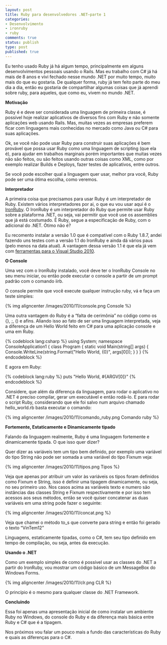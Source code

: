 ```yaml
---
layout: post
title: Ruby para desenvolvedores .NET–parte 1
categories:
- Desenvolvimento
- ironruby
- ruby
comments: true
status: publish
type: post
published: true
---
```

<p>Eu tenho usado Ruby já há algum tempo, principalmente em alguns desenvolvimentos pessoais usando o Rails. Mas eu trabalho com C# já há mais de 8 anos e vivi fechado nesse mundo .NET por muito tempo, muito mais do que eu gostaria. De qualquer forma, ruby já tem feito parte do meu dia a dia, então eu gostaria de compartilhar algumas coisas que já aprendi sobre ruby, para aqueles, que como eu, vivem no mundo .NET.</p>  <p><strong>Motivação</strong></p>  <p>Ruby é e deve ser considerada uma linguagem de primeira classe, é possível hoje realizar aplicativos de diversos fins com Ruby e não somente aplicações web usando Rails. Mas, muitas vezes as empresas preferem ficar com linguagens mais conhecidas no mercado como Java ou C# para suas aplicações.</p>  <p>Ok, se você não pode usar Ruby para construir suas aplicações é bem provável que possa usar Ruby como uma linguagem de scripting (que ela é), para ajudar em trabalhos marginais porém importantes que muitas vezes não são feitos, ou são feitos usando outras coisas como XML, como por exemplo realizar Builds e Deploys, fazer testes de aplicativos, entre outros.</p>  <p>Se você pode escolher qual a linguagem quer usar, melhor pra você, Ruby pode ser uma ótima escolha, como veremos.</p>  <p><strong>Interpretador</strong></p>  <p>A primeira coisa que precisamos para usar Ruby é um interpretador de Ruby. Existem vários interpretadores por ai, o que eu vou usar aqui é o <a href="http://ironruby.codeplex.com/" target="_blank">IronRuby</a>. O IronRuby é um interpretador do Ruby que permite usar Ruby sobre a plataforma .NET, ou seja, vai permitir que você use os assemblies que já está costumado. É Ruby, segue a especificação de Ruby, com o adicional do .NET. Ótimo não é?</p>  <p>Eu recomento instalar a versão 1.0 que é compatível com o Ruby 1.8.7, andei fazendo uns testes com a versão 1.1 do IronRuby e ainda dá vários paus (pelo menos na data atual). A vantagem dessa versão 1.1 é que ela já vem com <a href="http://viniciusquaiato.com/blog/ironruby-tools-for-visual-studio-2010/" target="_blank">ferramentas para o Visual Studio 2010</a>.</p>  <p><strong>O Console</strong></p>  <p>Uma vez com o IronRuby instalado, você deve ter o IronRuby Console no seu menu iniciar, ou então pode executar o console a partir de um prompt padrão com o comando iirb.</p>  <p>O console permite que você execute qualquer instrução ruby, vá e faça um teste simples:</p>  

{% img aligncenter /images/2010/11/console.png Console %}

<p>Uma outra vantagem do Ruby é a “falta de cerimônia” no código como os {}, ;, () e afins. Aliando isso ao fato de ser uma linguagem interpretada, veja a diferença de um Hello World feito em C# para uma aplicação console e uma em Ruby.</p>  

{% codeblock lang:csharp %}
using System;
namespace ConsoleApplication1
{
    class Program
    {
        static void Main(string[] args)
        {
            Console.WriteLine(string.Format(&quot;Hello World, {0}&quot;, args[0]));
        }
    }
}
{% endcodeblock %}

<p>E agora em Ruby:</p>

{% codeblock lang:ruby %}
puts "Hello World, #{ARGV[0]}"
{% endcodeblock %}

<p>Considere, que além da diferença da linguagem, para rodar o aplicativo no .NET é preciso compilar, gerar um executável e então rodá-lo. E para rodar o script Ruby, considerando que ele foi salvo num arquivo chamado hello_world.rb basta executar o comando:</p>

{% img aligncenter /images/2010/11/comando_ruby.png Comando ruby %}

<p><strong>Fortemente, Estaticamente e Dinamicamente tipado</strong></p>

<p>Falando da linguagem realmente, Ruby é uma linguagem fortemente e dinamicamente tipada. O que isso quer dizer?</p>

<p>Quer dizer as variáveis tem um tipo bem definido, por exemplo uma variável do tipo String não pode ser somada a uma variável do tipo Fixnum veja:</p>

{% img aligncenter /images/2010/11/tipos.png Tipos %}

<p>Veja que apenas por atribuir um valor às variáveis os tipos foram definidos como Fixnum e String, isso é definir uma tipagem dinamicamente, ou seja, no seu primeiro uso. Nos casos acima as variáveis texto e numero são instâncias das classes String e Fixnum respectivamente e por isso tem acessos aos seus métodos, então se você quiser concatenar as duas variáveis em uma string pode fazer o seguinte:</p>

{% img aligncenter /images/2010/11/concat.png %}

<p>Veja que chamei o método to_s que converte para string e então foi gerado o texto “VinTem12”</p>

<p>Linguagens, estaticamente tipadas, como o C#, tem seu tipo definido em tempo de compilação, ou seja, antes da execução.</p>

<p><strong>Usando o .NET</strong></p>

<p>Como um exemplo simples de como é possível usar as classes do .NET a partir do IronRuby, vou mostrar um código básico de um MessageBox do Windows Forms.</p>

{% img aligncenter /images/2010/11/clr.png CLR %}

<p>O princípio é o mesmo para qualquer classe do .NET Framework.</p>

<p><strong>Concluindo</strong></p>

<p>Essa foi apenas uma apresentação inicial de como instalar um ambiente Ruby no Windows, do console do Ruby e da diferença mais básica entre Ruby e C# que é a tipagem.</p>

<p>Nos próximos vou falar um pouco mais a fundo das características do Ruby e quais as diferenças para o C#.</p>

